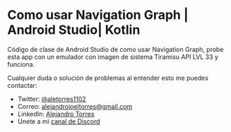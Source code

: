 # Como usar Navigation Graph | Android Studio| Kotlin

Código de clase de Android Studio de como usar Navigation Graph, probe esta app con un emulador con imagen de sistema Tiramisu API LVL 33 y funciona.

Cualquier duda o solución de problemas al entender esto me puedes contactar:

- Twitter: [@aletorres1102](https://twitter.com/aletorres1102)
- Correo: alejandrojoeltorres@gmail.com
- LinkedIn: [Alejandro Torres](https://www.linkedin.com/in/alejandro-torres-1764b271/)
- Unete a mi [canal de Discord](https://discord.gg/RFwFKbyJ)
